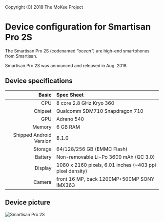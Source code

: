 Copyright (C) 2018  The MoKee Project

Device configuration for Smartisan Pro 2S
=========================================

The Smartisan Pro 2S (codenamed _"ocean"_) are high-end smartphones from Smartisan.

Smartisan Pro 2S was announced and released in Aug. 2018.

## Device specifications

Basic   | Spec Sheet
-------:|:-------------------------
CPU     | 8 core 2.8 GHz Kryo 360
Chipset | Qualcomm SDM710 Snapdragon 710
GPU     | Adreno 540
Memory  | 6 GB RAM
Shipped Android Version | 8.1.0
Storage | 64/128/256 GB (EMMC Flash)
Battery | Non-removable Li-Po 3600 mAh (QC 3.0)
Display | 1080 x 2160 pixels, 6.01 inches (~403 ppi pixel density)
Camera  | front 16 MP, back 1200MP+500MP SONY IMX363

## Device picture

![Smartisan Pro 2S](https://img14.360buyimg.com/n0/jfs/t23038/101/2361933456/219662/1f8fde8a/5b7d05dfN0414f5b9.jpg "Smartisan Pro 2S in black")
